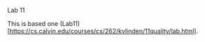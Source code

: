 Lab 11

This is based one (Lab11)[https://cs.calvin.edu/courses/cs/262/kvlinden/11quality/lab.html].
